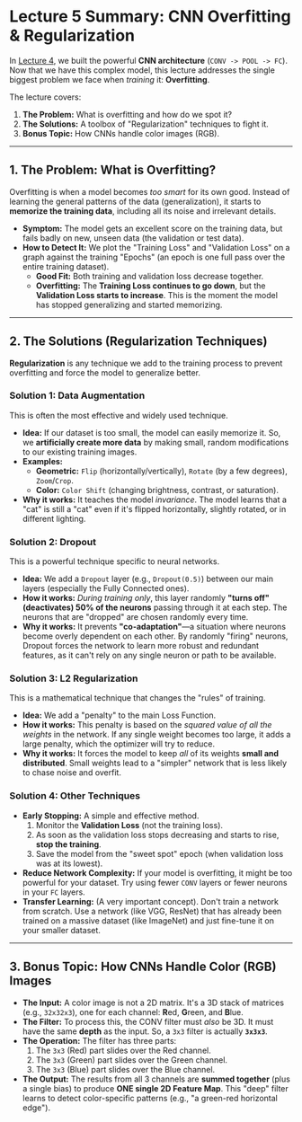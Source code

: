 # Lecture 5 Summary: CNN Overfitting & Regularization

In [Lecture 4](cnn2.md), we built the powerful **CNN architecture** (`CONV -> POOL -> FC`). Now that we have this complex model, this lecture addresses the single biggest problem we face when *training* it: **Overfitting**.

The lecture covers:
1.  **The Problem:** What is overfitting and how do we spot it?
2.  **The Solutions:** A toolbox of "Regularization" techniques to fight it.
3.  **Bonus Topic:** How CNNs handle color images (RGB).

---

## 1. The Problem: What is Overfitting?

Overfitting is when a model becomes *too smart* for its own good. Instead of learning the general patterns of the data (generalization), it starts to **memorize the training data**, including all its noise and irrelevant details.

* **Symptom:** The model gets an excellent score on the training data, but fails badly on new, unseen data (the validation or test data).
* **How to Detect It:** We plot the "Training Loss" and "Validation Loss" on a graph against the training "Epochs" (an epoch is one full pass over the entire training dataset).
    * **Good Fit:** Both training and validation loss decrease together.
    * **Overfitting:** The **Training Loss continues to go down**, but the **Validation Loss starts to increase**. This is the moment the model has stopped generalizing and started memorizing.




---

## 2. The Solutions (Regularization Techniques)

**Regularization** is any technique we add to the training process to prevent overfitting and force the model to generalize better.

### Solution 1: Data Augmentation

This is often the most effective and widely used technique.

* **Idea:** If our dataset is too small, the model can easily memorize it. So, we **artificially create more data** by making small, random modifications to our existing training images.
* **Examples:**
    * **Geometric:** `Flip` (horizontally/vertically), `Rotate` (by a few degrees), `Zoom`/`Crop`.
    * **Color:** `Color Shift` (changing brightness, contrast, or saturation).
* **Why it works:** It teaches the model *invariance*. The model learns that a "cat" is still a "cat" even if it's flipped horizontally, slightly rotated, or in different lighting.



### Solution 2: Dropout

This is a powerful technique specific to neural networks.

* **Idea:** We add a `Dropout` layer (e.g., `Dropout(0.5)`) between our main layers (especially the Fully Connected ones).
* **How it works:** *During training only*, this layer randomly **"turns off" (deactivates) 50% of the neurons** passing through it at each step. The neurons that are "dropped" are chosen randomly every time.
* **Why it works:** It prevents **"co-adaptation"**—a situation where neurons become overly dependent on each other. By randomly "firing" neurons, Dropout forces the network to learn more robust and redundant features, as it can't rely on any single neuron or path to be available.



### Solution 3: L2 Regularization

This is a mathematical technique that changes the "rules" of training.

* **Idea:** We add a "penalty" to the main Loss Function.
* **How it works:** This penalty is based on the *squared value of all the weights* in the network. If any single weight becomes too large, it adds a large penalty, which the optimizer will try to reduce.
* **Why it works:** It forces the model to keep *all* of its weights **small and distributed**. Small weights lead to a "simpler" network that is less likely to chase noise and overfit.

### Solution 4: Other Techniques

* **Early Stopping:** A simple and effective method.
    1.  Monitor the **Validation Loss** (not the training loss).
    2.  As soon as the validation loss stops decreasing and starts to rise, **stop the training**.
    3.  Save the model from the "sweet spot" epoch (when validation loss was at its lowest).
* **Reduce Network Complexity:** If your model is overfitting, it might be too powerful for your dataset. Try using fewer `CONV` layers or fewer neurons in your `FC` layers.
* **Transfer Learning:** (A very important concept). Don't train a network from scratch. Use a network (like VGG, ResNet) that has already been trained on a massive dataset (like ImageNet) and just fine-tune it on your smaller dataset.

---

## 3. Bonus Topic: How CNNs Handle Color (RGB) Images

* **The Input:** A color image is not a 2D matrix. It's a 3D stack of matrices (e.g., `32x32x3`), one for each channel: **R**ed, **G**reen, and **B**lue.
* **The Filter:** To process this, the CONV filter must *also* be 3D. It must have the same **depth** as the input. So, a `3x3` filter is actually **`3x3x3`**.
* **The Operation:** The filter has three parts:
    1.  The `3x3` (Red) part slides over the Red channel.
    2.  The `3x3` (Green) part slides over the Green channel.
    3.  The `3x3` (Blue) part slides over the Blue channel.
* **The Output:** The results from all 3 channels are **summed together** (plus a single bias) to produce **ONE single 2D Feature Map**. This "deep" filter learns to detect color-specific patterns (e.g., "a green-red horizontal edge").

